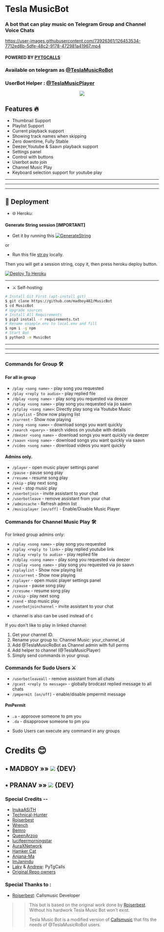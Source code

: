 # Tesla MusicBot
### A bot that can play music on Telegram Group and Channel Voice Chats

https://user-images.githubusercontent.com/73926361/126453534-7712ed8b-5dfe-48c2-9178-472981a41967.mp4

#### POWERED BY [PYTGCALLS](https://github.com/pytgcalls/pytgcalls)
### Available on telegram as [@TeslaMusicRoBot](https://telegram.me/TeslaMusicRoBot)
### UserBot Helper : [@TeslaMusicPlayer](https://telegram.me/TeslaMusicPlayer)

<p align="center">
  <img src="https://media.giphy.com/media/S7jznj1TlqH9otxZux/giphy.gif">
</p>

<h2> Features 🔥 </h2>

- Thumbnail Support
- Playlist Support
- Current playback support
- Showing track names when skipping
- Zero downtime, Fully Stable
- Deezer,Youtube & Saavn playback support
- Settings panel
- Control with buttons
- Userbot auto join
- Channel Music Play
- Keyboard selection support for youtube play

---
---
---

## 🚀 Deployment

* 🌐 Heroku:

#### Generate String session [IMPORTANT]
- Get it by running this [![GenerateString](https://img.shields.io/badge/repl.it-GenerateString-redblack)](https://replit.com/@madboy482/Pyrogram-Session)

or 

- Run this file [str.py](https://raw.githubusercontent.com/madboy482/MusicBot/Music/str.py) locally.

Then you will get a session string, copy it, then press heroku deploy button.

[![Deploy To Heroku](https://www.herokucdn.com/deploy/button.svg)](https://dashboard.heroku.com/new?button-url=https%3A%2F%2Fgithub.com%2Fmadboy482%2FMusicBot&template=https%3A%2F%2Fgithub.com%2Fmadboy482%2FMusicBot)

---

* ⚔ Self-hosting:
```sh
# Install Git First (apt-install git)
$ git clone https://github.com/madboy482/MusicBot
$ cd MusicBot
# Upgrade sources
# Install All Requirements 
$ pip3 install -r requirements.txt
# Rename example.env to local.env and fill
$ npm i -g npm
# Start Bot 
$ python3 -m MusicBot
```

---
---
---

### Commands for Group 🛠
#### For all in group

- `/play <song name>` - play song you requested
- `/play <reply to audio>` - play replied file
- `/dplay <song name>` - play song you requested via deezer
- `/splay <song name>` - play song you requested via jio saavn
- `/ytplay <song name>`: Directly play song via Youtube Music
- `/playlist` - Show now playing list
- `/current` - Show now playing
- `/song <song name>` - download songs you want quickly
- `/search <query>` - search videos on youtube with details
- `/deezer <song name>` - download songs you want quickly via deezer
- `/saavn <song name>` - download songs you want quickly via saavn
- `/video <song name>` - download videos you want quickly

#### Admins only.
- `/player` - open music player settings panel
- `/pause` - pause song play
- `/resume` - resume song play
- `/skip` - play next song
- `/end` - stop music play
- `/userbotjoin` - invite assistant to your chat
- `/userbotleave` - remove assistant from your chat
- `/admincache` - Refresh admin list
- `/musicplayer [on/off]` - Enable/Disable Music Player

### Commands for Channel Music Play 🛠
For linked group admins only:
- `/cplay <song name>` - play song you requested
- `/cplay <reply to link>` - play replied youtube link
- `/cplay <reply to audio>` - play replied file
- `/cdplay <song name>` - play song you requested via deezer
- `/csplay <song name>` - play song you requested via jio saavn
- `/cplaylist` - Show now playing list
- `/cccurrent` - Show now playing
- `/cplayer` - open music player settings panel
- `/cpause` - pause song play
- `/cresume` - resume song play
- `/cskip` - play next song
- `/cend` - stop music play
- `/userbotjoinchannel` - invite assistant to your chat
* channel is also can be used instead of c

If you don't like to play in linked channel:
 1. Get your channel ID.
 2. Rename your group to: Channel Music: your_channel_id
 3. Add @TeslaMusicRoBot as Channel admin with full perms
 4. Add helper to channel (@TeslaMusicPlayer)
 5. Simply send commands in your group.

### Commands for Sudo Users ⚔️
- `/userbotleaveall` - remove assistant from all chats
- `/gcast <reply to message>` - globally brodcast replied message to all chats
- `/pmpermit [on/off]` - enable/disable pmpermit message

#### PmPermit
- `.a` - approove someone to pm you
- `.da` - disapproove someone to pm you
+ Sudo Users can execute any command in any groups

# Credits 😊
## • MADBOY   »»  <a href="https://github.com/madboy482" alt="MadBoy"> <img src="https://img.shields.io/badge/MADBOY-30302f?logo=github" /></a> {DEV}

## • PRANAV  »»  <a href="https://github.com/Pranav18262" alt="Pranav"> <img src="https://img.shields.io/badge/Pranav-625D5D?logo=github" /></a> {DEV}


### Special Credits --
- [InukaASiTH](https://github.com/InukaAsith)
- [Technical-Hunter](https://github.com/Technical-Hunter)
- [Rojserbest](http://github.com/rojserbes)
- [Wrench](https://github.com/EverythingSuckz/)
- [Bemro](https://github.com/bemroofficial)
- [QueenArzoo](https://github.com/QueenArzoo)
- [lucifeermorningstar](https://github.com/lucifeermorningstar)
- [AuraXNetwork](https://github.com/AuraXNetwork/AuraXMusicBot)
- [Hamker Cat](https://github.com/thehamkercat/)
- [Anjana-Ma](https://github.com/Anjana-Ma)
- [ImJanindu](https://github.com/ImJanindu)
- [Laky](https://github.com/Laky-64) & [Andrew](https://github.com/AndrewLaneX): PyTgCalls
- [Original Repo owners](https://github.com/suprojects/CallsMusic)

### Special Thanks to :
- [Rojserbest](http://github.com/rojserbes): Callsmusic Developer

>> This bot is based on the original work done by [Rojserbest](http://github.com/rojserbest). Without his hardwork Tesla Music Bot won't exist. 
>>
>> Tesla Music Bot is a modified version of [Callsmusic](https://github.com/callsmusic/callsmusic) that fits the needs of @TeslaMusicRoBot users.
